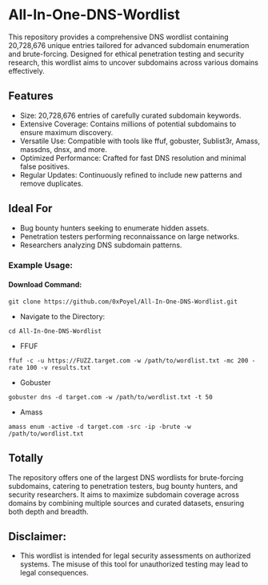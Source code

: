 # All-In-One-DNS-Wordlist
This repository provides a comprehensive DNS wordlist containing 20,728,676 unique entries tailored for advanced subdomain enumeration and brute-forcing. Designed for ethical penetration testing and security research, this wordlist aims to uncover subdomains across various domains effectively.

## Features
- Size: 20,728,676 entries of carefully curated subdomain keywords.
- Extensive Coverage: Contains millions of potential subdomains to ensure maximum discovery.
- Versatile Use: Compatible with tools like ffuf, gobuster, Sublist3r, Amass, massdns, dnsx, and more.
- Optimized Performance: Crafted for fast DNS resolution and minimal false positives.
- Regular Updates: Continuously refined to include new patterns and remove duplicates.

## Ideal For
- Bug bounty hunters seeking to enumerate hidden assets.
- Penetration testers performing reconnaissance on large networks.
- Researchers analyzing DNS subdomain patterns.

### Example Usage:
#### Download Command:
```
git clone https://github.com/0xPoyel/All-In-One-DNS-Wordlist.git
```
-  Navigate to the Directory:
```
cd All-In-One-DNS-Wordlist
```


- FFUF 
```
ffuf -c -u https://FUZZ.target.com -w /path/to/wordlist.txt -mc 200 -rate 100 -v results.txt
```
-  Gobuster
```
gobuster dns -d target.com -w /path/to/wordlist.txt -t 50
```
- Amass
```
amass enum -active -d target.com -src -ip -brute -w /path/to/wordlist.txt
```

## Totally 
The repository offers one of the largest DNS wordlists for brute-forcing subdomains, catering to penetration testers, bug bounty hunters, and security researchers. It aims to maximize subdomain coverage across domains by combining multiple sources and curated datasets, ensuring both depth and breadth.

## Disclaimer:
- This wordlist is intended for legal security assessments on authorized systems. The misuse of this tool for unauthorized testing may lead to legal consequences.
